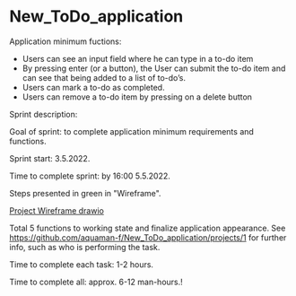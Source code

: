 # New_ToDo_application

Application minimum fuctions: 

- Users can see an input field where he can type in a to-do item
- By pressing enter (or a button), the User can submit the to-do item and can see that being added to a list of to-do’s.
- Users can mark a to-do as completed.
- Users can remove a to-do item by pressing on a delete button

Sprint description:

Goal of sprint: to complete application minimum requirements and functions.

Sprint start: 3.5.2022.

Time to complete sprint: by 16:00 5.5.2022.

Steps presented in green in "Wireframe". 

[Project Wireframe drawio](https://user-images.githubusercontent.com/81656346/166483626-b24054cc-bc3f-4486-98a2-cf462f0b5064.png)

Total 5 functions to working state and finalize application appearance. See https://github.com/aquaman-f/New_ToDo_application/projects/1 for 
further info, such as who is performing the task.

Time to complete each task: 1-2 hours. 

Time to complete all: approx. 6-12 man-hours.!
